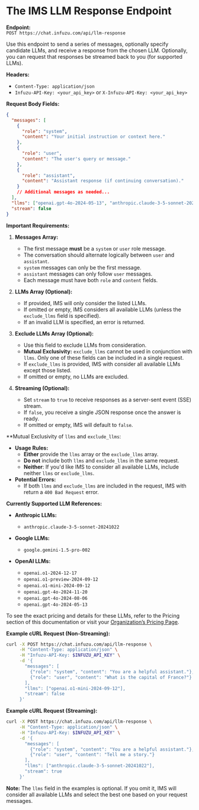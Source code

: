 # The IMS LLM Response Endpoint

**Endpoint:**  
`POST https://chat.infuzu.com/api/llm-response`

Use this endpoint to send a series of messages, optionally specify candidate LLMs, and receive a response from the 
chosen LLM. Optionally, you can request that responses be streamed back to you (for supported LLMs).

**Headers:**

- `Content-Type: application/json`
- `Infuzu-API-Key: <your_api_key>` or `X-Infuzu-API-Key: <your_api_key>`

**Request Body Fields:**

```json
{
  "messages": [
    {
      "role": "system",
      "content": "Your initial instruction or context here."
    },
    {
      "role": "user",
      "content": "The user's query or message."
    },
    {
      "role": "assistant",
      "content": "Assistant response (if continuing conversation)."
    }
    // Additional messages as needed...
  ],
  "llms": ["openai.gpt-4o-2024-05-13", "anthropic.claude-3-5-sonnet-20241022"],
  "stream": false
}
```

**Important Requirements:**

1. **Messages Array:**
    - The first message **must** be a `system` or `user` role message.
    - The conversation should alternate logically between `user` and `assistant`.
    - `system` messages can only be the first message.
    - `assistant` messages can only follow `user` messages.
    - Each message must have both `role` and `content` fields.

2. **LLMs Array (Optional):**
    - If provided, IMS will only consider the listed LLMs.
    - If omitted or empty, IMS considers all available LLMs (unless the `exclude_llms` field is specified).
    - If an invalid LLM is specified, an error is returned.

3. **Exclude LLMs Array (Optional):**
    - Use this field to exclude LLMs from consideration.
    - **Mutual Exclusivity:** `exclude_llms` cannot be used in conjunction with `llms`. Only one of these fields can be 
   included in a single request.
    - If `exclude_llms` is provided, IMS with consider all available LLMs except those listed. 
    - If omitted or empty, no LLMs are excluded.

4. **Streaming (Optional):**
    - Set `stream` to `true` to receive responses as a server-sent event (SSE) stream.
    - If `false`, you receive a single JSON response once the answer is ready.
    - If omitted or empty, IMS will default to `false`.

**Mutual Exclusivity of `llms` and `exclude_llms`:
- **Usage Rules:**
  - **Either** provide the `llms` array or the `exclude_llms` array.
  - **Do not** include both `llms` and `exclude_llms` in the same request.
  - **Neither**: If you'd like IMS to consider all available LLMs, include neither `llms` or `exclude_llms`.
- **Potential Errors:**
  - If both `llms` and `exclude_llms` are included in the request, IMS with return a `400 Bad Request` error.

**Currently Supported LLM References:**

- **Anthropic LLMs:**
    - `anthropic.claude-3-5-sonnet-20241022`

- **Google LLMs:**
    - `google.gemini-1.5-pro-002`

- **OpenAI LLMs:**
    - `openai.o1-2024-12-17`
    - `openai.o1-preview-2024-09-12`
    - `openai.o1-mini-2024-09-12`
    - `openai.gpt-4o-2024-11-20`
    - `openai.gpt-4o-2024-08-06`
    - `openai.gpt-4o-2024-05-13`

To see the exact pricing and details for these LLMs, refer to the Pricing section of this documentation or visit your 
[Organization’s Pricing Page](https://admin.infuzu.com/o/billing/pricing).

**Example cURL Request (Non-Streaming):**

```bash
curl -X POST https://chat.infuzu.com/api/llm-response \
     -H "Content-Type: application/json" \
     -H "Infuzu-API-Key: $INFUZU_API_KEY" \
     -d '{
       "messages": [
         {"role": "system", "content": "You are a helpful assistant."},
         {"role": "user", "content": "What is the capital of France?"}
       ],
       "llms": ["openai.o1-mini-2024-09-12"],
       "stream": false
     }'
```

**Example cURL Request (Streaming):**

```bash
curl -X POST https://chat.infuzu.com/api/llm-response \
     -H "Content-Type: application/json" \
     -H "Infuzu-API-Key: $INFUZU_API_KEY" \
     -d '{
       "messages": [
         {"role": "system", "content": "You are a helpful assistant."},
         {"role": "user", "content": "Tell me a story."}
       ],
       "llms": ["anthropic.claude-3-5-sonnet-20241022"],
       "stream": true
     }'
```

**Note:** The `llms` field in the examples is optional. If you omit it, IMS will consider all available LLMs and select
the best one based on your request messages.